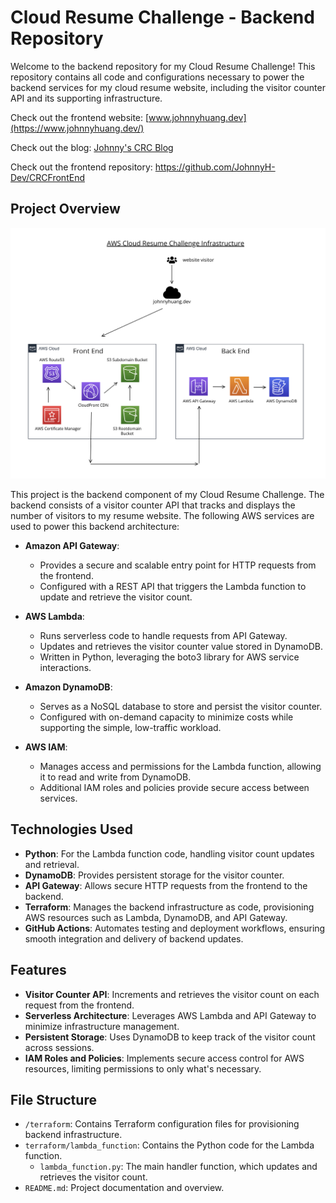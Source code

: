 # Cloud Resume Challenge - Backend Repository

Welcome to the backend repository for my Cloud Resume Challenge! This repository contains all code and configurations necessary to power the backend services for my cloud resume website, including the visitor counter API and its supporting infrastructure.

Check out the frontend website: [www.johnnyhuang.dev](https://www.johnnyhuang.dev/)

Check out the blog: [Johnny's CRC Blog](https://leeward-fig-f44.notion.site/Johnny-s-CRC-Blog-11b96dded323802081bec3c41125e3c5)

Check out the frontend repository: https://github.com/JohnnyH-Dev/CRCFrontEnd

## Project Overview

![Diagram of Cloud Resume Challenge Architecture](images/CRCDiagram.png)

This project is the backend component of my Cloud Resume Challenge. The backend consists of a visitor counter API that tracks and displays the number of visitors to my resume website. The following AWS services are used to power this backend architecture:

- **Amazon API Gateway**: 
  - Provides a secure and scalable entry point for HTTP requests from the frontend.
  - Configured with a REST API that triggers the Lambda function to update and retrieve the visitor count.

- **AWS Lambda**:
  - Runs serverless code to handle requests from API Gateway.
  - Updates and retrieves the visitor counter value stored in DynamoDB.
  - Written in Python, leveraging the boto3 library for AWS service interactions.

- **Amazon DynamoDB**:
  - Serves as a NoSQL database to store and persist the visitor counter.
  - Configured with on-demand capacity to minimize costs while supporting the simple, low-traffic workload.

- **AWS IAM**:
  - Manages access and permissions for the Lambda function, allowing it to read and write from DynamoDB.
  - Additional IAM roles and policies provide secure access between services.

## Technologies Used

- **Python**: For the Lambda function code, handling visitor count updates and retrieval.
- **DynamoDB**: Provides persistent storage for the visitor counter.
- **API Gateway**: Allows secure HTTP requests from the frontend to the backend.
- **Terraform**: Manages the backend infrastructure as code, provisioning AWS resources such as Lambda, DynamoDB, and API Gateway.
- **GitHub Actions**: Automates testing and deployment workflows, ensuring smooth integration and delivery of backend updates.

## Features

- **Visitor Counter API**: Increments and retrieves the visitor count on each request from the frontend.
- **Serverless Architecture**: Leverages AWS Lambda and API Gateway to minimize infrastructure management.
- **Persistent Storage**: Uses DynamoDB to keep track of the visitor count across sessions.
- **IAM Roles and Policies**: Implements secure access control for AWS resources, limiting permissions to only what's necessary.

## File Structure

- `/terraform`: Contains Terraform configuration files for provisioning backend infrastructure.
- `terraform/lambda_function`: Contains the Python code for the Lambda function.
  - `lambda_function.py`: The main handler function, which updates and retrieves the visitor count.
- `README.md`: Project documentation and overview.